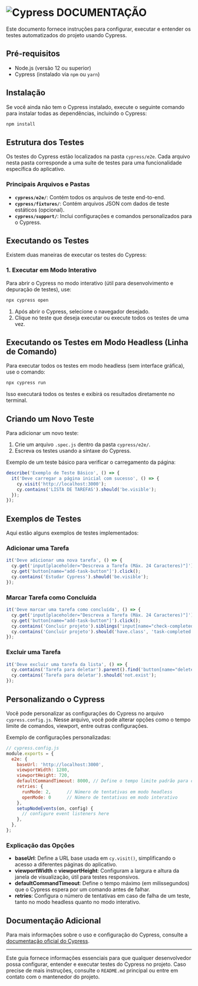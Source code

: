 # ![Cypress](https://img.shields.io/badge/-Cypress-17202C?style=for-the-badge&labelColor=black&logo=cypress&logoColor=white) DOCUMENTAÇÃO


Este documento fornece instruções para configurar, executar e entender os testes automatizados do projeto usando Cypress.

## Pré-requisitos

- Node.js (versão 12 ou superior)
- Cypress (instalado via `npm` ou `yarn`)

## Instalação

Se você ainda não tem o Cypress instalado, execute o seguinte comando para instalar todas as dependências, incluindo o Cypress:

```bash
npm install
```

## Estrutura dos Testes

Os testes do Cypress estão localizados na pasta `cypress/e2e`. Cada arquivo nesta pasta corresponde a uma suíte de testes para uma funcionalidade específica do aplicativo.

### Principais Arquivos e Pastas

- **`cypress/e2e/`**: Contém todos os arquivos de teste end-to-end.
- **`cypress/fixtures/`**: Contém arquivos JSON com dados de teste estáticos (opcional).
- **`cypress/support/`**: Inclui configurações e comandos personalizados para o Cypress.

## Executando os Testes

Existem duas maneiras de executar os testes do Cypress:

### 1. Executar em Modo Interativo

Para abrir o Cypress no modo interativo (útil para desenvolvimento e depuração de testes), use:

```bash
npx cypress open
```

1. Após abrir o Cypress, selecione o navegador desejado.
2. Clique no teste que deseja executar ou execute todos os testes de uma vez.

## Executando os Testes em Modo Headless (Linha de Comando)

Para executar todos os testes em modo headless (sem interface gráfica), use o comando:

```bash
npx cypress run
```
Isso executará todos os testes e exibirá os resultados diretamente no terminal.

## Criando um Novo Teste

Para adicionar um novo teste:

1. Crie um arquivo `.spec.js` dentro da pasta `cypress/e2e/`.
2. Escreva os testes usando a sintaxe do Cypress.

Exemplo de um teste básico para verificar o carregamento da página:

```javascript
describe('Exemplo de Teste Básico', () => {
  it('Deve carregar a página inicial com sucesso', () => {
    cy.visit('http://localhost:3000');
    cy.contains('LISTA DE TAREFAS').should('be.visible');
  });
});
```

## Exemplos de Testes

Aqui estão alguns exemplos de testes implementados:

### Adicionar uma Tarefa

```javascript
it('Deve adicionar uma nova tarefa', () => {
  cy.get('input[placeholder="Descreva a Tarefa (Máx. 24 Caracteres)"]').type('Estudar Cypress');
  cy.get('button[name="add-task-button"]').click();
  cy.contains('Estudar Cypress').should('be.visible');
});
```

### Marcar Tarefa como Concluída

```javascript
it('Deve marcar uma tarefa como concluída', () => {
  cy.get('input[placeholder="Descreva a Tarefa (Máx. 24 Caracteres)"]').type('Concluir projeto');
  cy.get('button[name="add-task-button"]').click();
  cy.contains('Concluir projeto').siblings('input[name="check-completed-button"]').check();
  cy.contains('Concluir projeto').should('have.class', 'task-completed');
});
```
### Excluir uma Tarefa

```javascript
it('Deve excluir uma tarefa da lista', () => {
  cy.contains('Tarefa para deletar').parent().find('button[name="delete-task-button"]').click();
  cy.contains('Tarefa para deletar').should('not.exist');
});
```

## Personalizando o Cypress

Você pode personalizar as configurações do Cypress no arquivo `cypress.config.js`. Nesse arquivo, você pode alterar opções como o tempo limite de comandos, viewport, entre outras configurações.

Exemplo de configurações personalizadas:

```javascript
// cypress.config.js
module.exports = {
  e2e: {
    baseUrl: 'http://localhost:3000',
    viewportWidth: 1280,
    viewportHeight: 720,
    defaultCommandTimeout: 8000, // Define o tempo limite padrão para comandos
    retries: {
      runMode: 2,      // Número de tentativas em modo headless
      openMode: 0      // Número de tentativas em modo interativo
    },
    setupNodeEvents(on, config) {
      // configure event listeners here
    },
  },
};
```

### Explicação das Opções

- **baseUrl**: Define a URL base usada em `cy.visit()`, simplificando o acesso a diferentes páginas do aplicativo.
- **viewportWidth** e **viewportHeight**: Configuram a largura e altura da janela de visualização, útil para testes responsivos.
- **defaultCommandTimeout**: Define o tempo máximo (em milissegundos) que o Cypress espera por um comando antes de falhar.
- **retries**: Configura o número de tentativas em caso de falha de um teste, tanto no modo headless quanto no modo interativo.

## Documentação Adicional

Para mais informações sobre o uso e configuração do Cypress, consulte a [documentação oficial do Cypress](https://docs.cypress.io/).

---

Este guia fornece informações essenciais para que qualquer desenvolvedor possa configurar, entender e executar testes do Cypress no projeto. Caso precise de mais instruções, consulte o `README.md` principal ou entre em contato com o mantenedor do projeto.